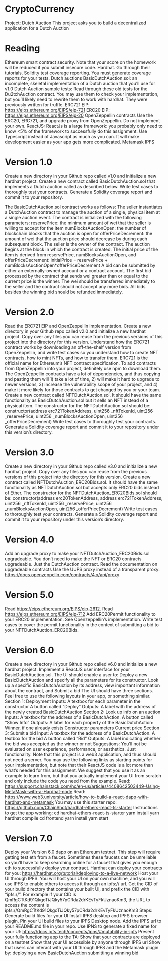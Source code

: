 # CryptoCurrency
Project: Dutch Auction
This project asks you to build a decentralized application for a Dutch Auction

# Reading
Ethereum smart contract security. Note that your score on the homework will be reduced if you submit insecure code. 
Hardhat. Go through their tutorials.
Solidity test coverage reporting. You must generate coverage reports for your tests.
Dutch auctions 
BasicDutchAuction.sol: an incomplete, skeletal implementation of a Dutch auction that you’ll use for v1.0
Dutch Auction sample tests: Read through these old tests for the Du2tchAuction contract. You may use them to check your implementation, but you’ll likely need to rewrite them to work with hardhat. They were previously written for truffle.
ERC721 EIP: https://eips.ethereum.org/EIPS/eip-721
ERC20 EIP: https://eips.ethereum.org/EIPS/eip-20
OpenZeppellin contracts
Use the ERC20, ERC721, and upgrade proxy from OpenZeppellin. Do not implement your own.
ReactJS: ReactJs is a large framework: you probably only need to know <5% of the framework to successfully do this assignment. Use Typescript instead of Javascript as much as you can. It will make development easier as your app gets more complicated.
Metamask
IPFS

# Version 1.0

Create a new directory in your Github repo called v1.0 and initialize a new hardhat project.
Create a new contract called BasicDutchAuction.sol that implements a Dutch auction called as described below.
Write test cases to thoroughly test your contracts. Generate a Solidity coverage report and commit it to your repository.

The BasicDutchAuction.sol contract works as follows:
The seller instantiates a DutchAuction contract to manage the auction of a single, physical item at a single auction event. The contract is initialized with the following parameters: 
reservePrice: the minimum amount of wei that the seller is willing to accept for the item 
numBlocksAuctionOpen: the number of blockchain blocks that the auction is open for
offerPriceDecrement: the amount of wei that the auction price should decrease by during each subsequent block. 
The seller is the owner of the contract. 
The auction begins at the block in which the contract is created. 
The initial price of the item is derived from reservePrice, numBlocksAuctionOpen, and  offerPriceDecrement: initialPrice = reservePrice + numBlocksAuctionOpen*offerPriceDecrement 
A bid can be submitted by either an externally-owned account or a contract account.
The first bid processed by the contract that sends wei greater than or equal to the current price is the  winner. The wei should be transferred immediately to the seller and the contract should not accept  any more bids. All bids besides the winning bid should be refunded immediately. 

# Version 2.0
Read the ERC721 EIP and OpenZeppellin implementation.
Create a new directory in your Github repo called v2.0 and initialize a new hardhat project.
Copy over any files you can reuse from the previous versions of this project into the directory for this version.
Understand how the ERC721 contract works by downloading an off-the-shelf version from OpenZeppellin, and write test cases so you understand how to create NFT contracts, how to mint NFTs, and how to transfer them. ERC721 is the official name for Ethereum’s NFT contract specification.
To add contracts from OpenZeppellin into your project, definitely use npm to download them. The OpenZeppellin contracts have a lot of dependencies, and thus copying and pasting them will 1) take a lot of time, 2) will make it hard to upgrade to newer versions, 3) increase the vulnerability scope of your project, and 4) make it more likely for those contracts to get changed by you or your team.
Create a new contract called NFTDutchAuction.sol. It should have the same functionality as BasicDutchAuction.sol but it sells an NFT instead of a physical item. The constructor for the NFTDutchAuction.sol should be:
constructor(address erc721TokenAddress, uint256 _nftTokenId, uint256 _reservePrice, uint256 _numBlocksAuctionOpen, uint256 _offerPriceDecrement)
Write test cases to thoroughly test your contracts. Generate a Solidity coverage report and commit it to your repository under this version’s directory.

# Version 3.0
Create a new directory in your Github repo called v3.0 and initialize a new hardhat project.
Copy over any files you can reuse from the previous versions of this project into the directory for this version.
Create a new contract called NFTDutchAuction_ERC20Bids.sol. It should have the same functionality as NFTDutchAuction.sol but accepts only ERC20 bids instead of Ether. 
The constructor for the NFTDutchAuction_ERC20Bids.sol should be: constructor(address erc20TokenAddress, address erc721TokenAddress, uint256 _nftTokenId, uint256 _reservePrice, uint256 _numBlocksAuctionOpen, uint256 _offerPriceDecrement)
Write test cases to thoroughly test your contracts. Generate a Solidity coverage report and commit it to your repository under this version’s directory.

# Version 4.0
Add an upgrade proxy to make your NFTDutchAuction_ERC20Bids.sol upgradeable. You don’t need to make the NFT or ERC20 contracts upgradeable. Just the DutchAuction contract.
Read the documentation on upgradeable contracts
Use the UUPS proxy instead of a transparent proxy: https://docs.openzeppelin.com/contracts/4.x/api/proxy

# Version 5.0
Read https://eips.ethereum.org/EIPS/eip-2612.
Read https://eips.ethereum.org/EIPS/eip-712
Add ERC20Permit functionality to your ERC20 implementation. See Openzeppellin’s implementation.
Write test cases to cover the permit functionality in the context of submitting a bid to your NFTDutchAuction_ERC20Bids.

# Version 6.0
Create a new directory in your Github repo called v6.0 and initialize a new hardhat project.
Implement a ReactJS user interface for your BasicDutchAuction.sol. The UI should enable a user to:
Deploy a new BasicDutchAuction and specify all the parameters for its constructor.
Look up a specific BasicDutchAuction by its address, view important information about the contract, and 
Submit a bid
The UI should have three sections. Feel free to use the following layouts in your app, or something similar.
Section 1: Deployment
Inputs:
A textbox for each parameter in the constructor
A button called “Deploy”
Outputs:
A label with the address of the newly created BasicDutchAuction
Section 2: Look up info on an auction
Inputs:
A textbox for the address of a BasicDutchAction.
A button called “Show Info”
Outputs:
A label for each property of the BasicDutchAction:
Winner, if one already exists
Constructor parameters
Current price
Section 3: Submit a bid
Input: 
A textbox for the address of a BasicDutchAction.
A textbox for the bid
A button called “Bid”
Outputs:
A label indicating whether the bid was accepted as the winner or not
Suggestions:
You’ll not be evaluated on user experience, performance, or aesthetics. Just functionality.
Note that this project is a web3 application, and thus should not need a server.
You may use the following links as starting points for your implementation, but note that their ReactJS code is a lot more than what’s needed for this assignment. We suggest that you use it as an example to learn from, but that you actually implement your UI from scratch and only include the code you need from the example.
Read: https://support.chainstack.com/hc/en-us/articles/4408642503449-Using-MetaMask-with-a-Hardhat-node
Read: https://www.web3.university/article/how-to-build-a-react-dapp-with-hardhat-and-metamask
You may use this starter repo: 
https://github.com/ChainShot/hardhat-ethers-react-ts-starter
Instructions to get the app working:
cd hardhat-ethers-react-ts-starter
yarn install
yarn hardhat compile
cd frontend
yarn install
yarn start

# Version 7.0
Deploy your Version 6.0 dapp on an Ethereum testnet.
This step will require getting test eth from a faucet.
Sometimes these faucets can be unreliable so you’ll have to keep searching online for a faucet that gives you enough eth to successfully deploy your contract.
Hardhat can deploy your contracts for you: https://hardhat.org/tutorial/deploying-to-a-live-network
Host your UI through IPFS. 
You will host your UI on your own machine, and you will use IPFS to enable others to access it through an ipfs:// url.
Get the CID of your build directory that contains your built UI, and prefix the CID with “ipfs://”.
For example if your CID is QmRgCTtKd91QkgoTiJQky57pCRda2drKEvTyFkUznaoKm3, the URL to access the content is ipfs://QmRgCTtKd91QkgoTiJQky57pCRda2drKEvTyFkUznaoKm3
Steps:
Generate build files for your UI
Install IPFS desktop and IPFS browser plugin.
Pin your UI build files to your IPFS Desktop node.
Add the IPFS url to your README.md file in your repo.
Use IPNS to generate a fixed name for your UI: https://docs.ipfs.tech/concepts/ipns/#mutability-in-ipfs
Present your fully functioning app to the TA:
Show that your contracts are deployed on a testnet
Show that your UI accessible by anyone through IPFS url
Show that users can interact with your UI through IPFS and the Metamask plugin by:
deploying a new BasicDutchAuction
submitting a winning bid
